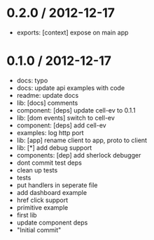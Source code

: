 
0.2.0 / 2012-12-17 
==================

  * exports: [context] expose on main app

0.1.0 / 2012-12-17 
==================

  * docs: typo
  * docs: update api examples with code
  * readme: update docs
  * lib: [docs] comments
  * component: [deps] update cell-ev to 0.1.1
  * lib: [dom events] switch to cell-ev
  * component: [deps] add cell-ev
  * examples: log http port
  * lib: [app] rename client to app, proto to client
  * lib: [*] add debug support
  * components: [dep] add sherlock debugger
  * dont commit test deps
  * clean up tests
  * tests
  * put handlers in seperate file
  * add dashboard example
  * href click support
  * primitive example
  * first lib
  * update component deps
  * "Initial commit"
